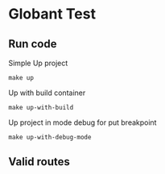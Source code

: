 # Globant Test

## Run code
Simple Up project

`make up`

Up with build container

`make up-with-build`

Up project in mode debug for put breakpoint

`make up-with-debug-mode`


## Valid routes
